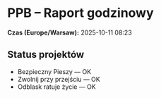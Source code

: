 # PPB – Raport godzinowy
**Czas (Europe/Warsaw):** 2025-10-11 08:23

## Status projektów
- Bezpieczny Pieszy — OK
- Zwolnij przy przejściu — OK
- Odblask ratuje życie — OK

